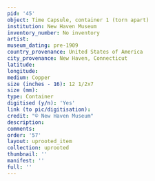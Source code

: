 ```yaml
---
pid: '45'
object: Time Capsule, container 1 (torn apart)
institution: New Haven Museum
inventory_number: No inventory
artist:
museum_dating: pre-1909
country_provenance: United States of America
city_provenance: New Haven, Connecticut
latitude:
longitude:
medium: Copper
size (inches - 16): 12 1/2x7
size (mm):
type: Container
digitised (y/n): 'Yes'
link (to pic/digitisation):
credit: "© New Haven Museum"
description:
comments:
order: '57'
layout: uprooted_item
collection: uprooted
thumbnail: ''
manifest: ''
full: ''
---
```

